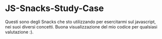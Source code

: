 
# JS-Snacks-Study-Case

Questi sono degli Snacks che sto utilizzando per esercitarmi sul javascript, nei suoi diversi concetti. Buona visualizzazione del mio codice per qualsiasi valutazione :).


